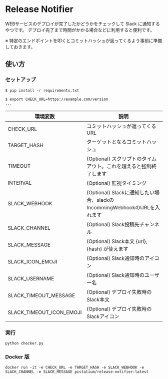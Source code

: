 # Release Notifier

WEBサービスのデプロイが完了したかどうかをチェックして Slack に通知するやつです。
デプロイ完了まで時間がかかる場合などに利用すると便利です。  

※ 特定のエンドポイントを叩くとコミットハッシュが返ってくるよう事前に準備しておきます。

## 使い方

### セットアップ

```
$ pip install -r requirements.txt

$ export CHECK_URL=https://example.com/version
...
```

| 環境変数 | 説明 |
|---|---|
|CHECK_URL | コミットハッシュが返ってくるURL |
|TARGET_HASH| ターゲットとなるコミットハッシュ|
| TIMEOUT | (Optional) スクリプトのタイムアウト。これを超えると強制終了します |
| INTERVAL | (Optional) 監視タイミング |
| SLACK_WEBHOOK | (Optional) Slackに通知したい場合、slackのIncommingWebhookのURLを入れます |
| SLACK_CHANNEL | (Optional) Slack投稿先チャンネル |
| SLACK_MESSAGE | (Optional) Slack本文 {url}, {hash} が使えます |
| SLACK_ICON_EMOJI | (Optional) Slack通知時のアイコン |
| SLACK_USERNAME | (Optional) Slack通知時のユーザー名 |
| SLACK_TIMEOUT_MESSAGE | (Optional) デプロイ失敗時のSlack本文 |
| SLACK_TIMEOUT_ICON_EMOJI | (Optional) デプロイ失敗時のSlackアイコン |

### 実行

```
python checker.py
```

### Docker 版

```
docker run -it -e CHECK_URL -e TARGET_HASH -e SLACK_WEBHOOK -e SLACK_CHANNEL -e SLACK_MESSAGE pistatium/release-notifier:latest
```
